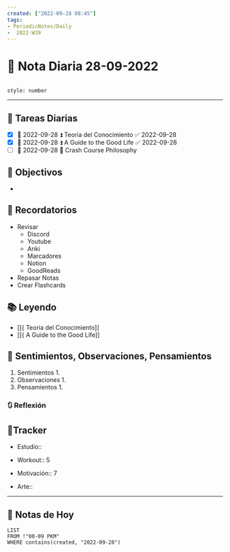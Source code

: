 ```yaml
---
created: ["2022-09-28 08:45"]
tags:
- PeriodicNotes/Daily
-  2022-W39
---
```


# 📅 Nota Diaria  28-09-2022
```toc

style: number

```

---
## 🔷 Tareas Diarias
- [x] 📅 2022-09-28 ⏫ Teoria del Conocimiento ✅ 2022-09-28
- [x] 📅 2022-09-28 ⏫ A Guide to the Good Life ✅ 2022-09-28
- [ ] 📅 2022-09-28 🔽 Crash Course Philosophy

## 🎯 Objectivos
- 
## 📕 Recordatorios
- Revisar
	- Discord
	- Youtube
	- Anki
	- Marcadores
	- Notion
	- GoodReads
- Repasar Notas
- Crear Flashcards

## 📚 Leyendo
- [[{ Teoria del Conocimiento]]
- [[{ A Guide to the Good Life]]
## 💬 Sentimientos, Observaciones, Pensamientos 
1. Sentimientos
	1. 
2. Observaciones
	1. 
3. Pensamientos
	1. 
### 🔃 Reflexión

## 🔷Tracker

- Estudio::

- Workout:: 5

- Motivación:: 7

- Arte::
---

## 📅 Notas de Hoy
```dataview
LIST 
FROM !"00-09 PKM" 
WHERE contains(created, "2022-09-28")
```